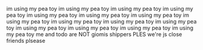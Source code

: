 im using my pea toy im using my pea toy im using my pea toy im using my pea toy im using my pea toy im using my pea toy im using my pea toy im using my pea toy im using my pea toy im using my pea toy im using my pea toy im using my pea toy im using my pea toy im using my pea toy im using my pea toy 
me and todo are NOT giomis shippers PLES we're js close friends plsease

